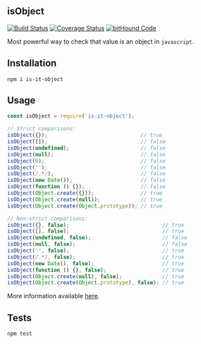 isObject
-

[![Build Status](https://travis-ci.org/cn007b/isobject.svg?branch=master)](https://travis-ci.org/cn007b/isobject)
[![Coverage Status](https://coveralls.io/repos/github/cn007b/is-it-object/badge.svg?branch=master)](https://coveralls.io/github/cn007b/is-it-object?branch=master)
[![bitHound Code](https://www.bithound.io/github/cn007b/is-it-object/badges/code.svg)](https://www.bithound.io/github/cn007b/is-it-object)

Most powerful way to check that value is an object in `javascript`.

## Installation

`npm i is-it-object`

## Usage

````js
const isObject = require('is-it-object');

// Strict comparisons:
isObject({});                              // true
isObject([]);                              // false
isObject(undefined);                       // false
isObject(null);                            // false
isObject(0);                               // false
isObject('');                              // false
isObject(/.*/);                            // false
isObject(new Date());                      // false
isObject(function () {});                  // false
isObject(Object.create({}));               // true
isObject(Object.create(null));             // true
isObject(Object.create(Object.prototype)); // true

// Non-strict comparisons:
isObject({}, false);                              // true
isObject([], false);                              // true
isObject(undefined, false);                       // false
isObject(null, false);                            // false
isObject('', false);                              // true
isObject(/.*/, false);                            // true
isObject(new Date(), false);                      // true
isObject(function () {}, false);                  // true
isObject(Object.create(null), false);             // true
isObject(Object.create(Object.prototype), false); // true
````
More information available [here](https://stackoverflow.com/a/46663081/3612353).

## Tests

`npm test`
